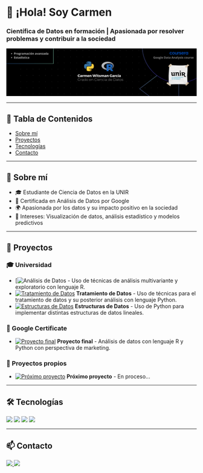 # 👋 ¡Hola! Soy Carmen

### Científica de Datos en formación | Apasionada por resolver problemas y contribuir a la sociedad


![Banner](https://github.com/carmenwi/carmenwi/blob/main/assets/banner.png)

---

## 📑 Tabla de Contenidos
- [Sobre mí](#-sobre-mí)
- [Proyectos](#-proyectos)
- [Tecnologías](#-tecnologías)
- [Contacto](#-contacto)

---

## 🌟 Sobre mí
- 🎓 Estudiante de Ciencia de Datos en la UNIR
- 📜 Certificada en Análisis de Datos por Google
- 🌍 Apasionada por los datos y su impacto positivo en la sociedad
- 🎨 Intereses: Visualización de datos, análisis estadístico y modelos predictivos

---

## 📂 Proyectos

### 🎓 Universidad
- [![Análisis de Datos](https://github.com/carmenwi/Universidad/tree/main/An%C3%A1lisis%20de%20Datos) - Uso de técnicas de análisis multivariante y exploratorio con lenguaje R.
- [![Tratamiento de Datos](https://github.com/tu_usuario/tu_repositorio/proyecto2_miniatura.png)](#) **Tratamiento de Datos** - Uso de técnicas para el tratamiento de datos y su posterior análisis con lenguaje Python.
- [![Estructuras de Datos](https://github.com/tu_usuario/tu_repositorio/proyecto3_miniatura.png)](#) **Estructuras de Datos** - Uso de Python para implementar distintas estructuras de datos lineales.

### 📜 Google Certificate
- [![Proyecto final](https://github.com/tu_usuario/tu_repositorio/google_cert_miniatura.png)](#) **Proyecto final** - Análisis de datos con lenguaje R y Python con perspectiva de marketing.

### 🚀 Proyectos propios
- [![Próximo proyecto](https://github.com/tu_usuario/tu_repositorio/proyecto_propio_miniatura.png)](#) **Próximo proyecto** - En proceso...

---

## 🛠 Tecnologías
<p align="left">
  <img src="https://img.shields.io/badge/-Python-3776AB?style=for-the-badge&logo=python&logoColor=white" />
  <img src="https://img.shields.io/badge/-R-276DC3?style=for-the-badge&logo=r&logoColor=white" />
  <img src="https://img.shields.io/badge/-SQL-4479A1?style=for-the-badge&logo=postgresql&logoColor=white" />
  <img src="https://img.shields.io/badge/-Git-F05032?style=for-the-badge&logo=git&logoColor=white" />
</p>

---

## 📫 Contacto
<p align="left">
  <a href="[https://linkedin.com/in/tu_perfil](https://www.linkedin.com/in/carmen-witsman-garc%C3%ADa-15ba8b292/)">
    <img src="https://img.shields.io/badge/LinkedIn-0A66C2?style=for-the-badge&logo=linkedin&logoColor=white" />
  </a>
  <a href="mailto:witsglam@gmail.com">
    <img src="https://img.shields.io/badge/Email-D14836?style=for-the-badge&logo=gmail&logoColor=white" />
  </a>
</p>
